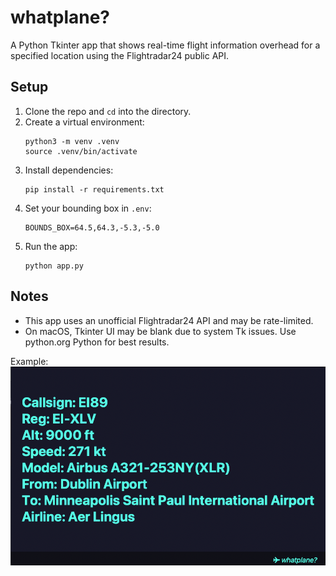 # whatplane?

A Python Tkinter app that shows real-time flight information overhead for a specified location using the Flightradar24 public API.

## Setup

1. Clone the repo and `cd` into the directory.
2. Create a virtual environment:
   ```
   python3 -m venv .venv
   source .venv/bin/activate
   ```
3. Install dependencies:
   ```
   pip install -r requirements.txt
   ```
4. Set your bounding box in `.env`:
   ```
   BOUNDS_BOX=64.5,64.3,-5.3,-5.0
   ```
5. Run the app:
   ```
   python app.py
   ```

## Notes

- This app uses an unofficial Flightradar24 API and may be rate-limited.
- On macOS, Tkinter UI may be blank due to system Tk issues. Use python.org Python for best results.

Example: 
![alt text](https://github.com/flynnemma/whatplane-/blob/main/images/example_whatplane.png "example")
